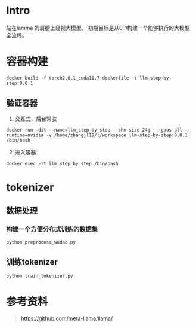 # Intro
站在lamma 的肩膀上窥视大模型。
初期目标是从0-1构建一个能够执行的大模型全流程。

# 容器构建  
```
docker build -f torch2.0.1_cuda11.7.dockerfile -t llm-step-by-step:0.0.1
```

## 验证容器
1. 交互式，后台常驻  
```
docker run -dit --name=llm_step_by_step --shm-size 24g  --gpus all --runtime=nvidia -v /home/zhangjl19/:/workspace llm-step-by-step:0.0.1 /bin/bash
```

2. 进入容器  
```
docker exec -it llm_step_by_step /bin/bash
```

# tokenizer  
## 数据处理  
### 构建一个方便分布式训练的数据集
```
python preprocess_wudao.py 
```

## 训练tokenizer
```
python train_tokenizer.py
```

# 参考资料
> https://github.com/meta-llama/llama/